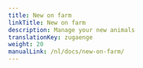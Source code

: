 ```yaml
---
title: New on farm
linkTitle: New on farm
description: Manage your new animals
translationKey: zugaenge
weight: 20
manualLink: /nl/docs/new-on-farm/
---
```

<script>
  window.location.href = "/nl/docs/new-on-farm/";
</script>
